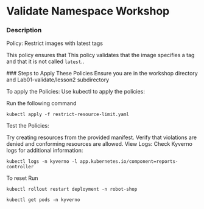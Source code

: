 # Validate Namespace Workshop

### Description
Policy: Restrict images with latest tags

This policy ensures that This policy validates that the image specifies a tag and that it is not called `latest`..

### Steps to Apply These Policies
Ensure you are in the workshop directory and Lab01-validate/lesson2 subdirectory

To apply the Policies: Use kubectl to apply the policies:

Run the following command
```
kubectl apply -f restrict-resource-limit.yaml

```

Test the Policies:

Try creating resources from the provided manifest.
Verify that violations are denied and conforming resources are allowed.
View Logs: Check Kyverno logs for additional information:

```
kubectl logs -n kyverno -l app.kubernetes.io/component=reports-controller
```

To reset
Run

```
kubectl rollout restart deployment -n robot-shop
```

```
kubectl get pods -n kyverno
```